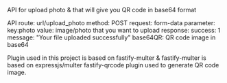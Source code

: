 API for upload photo & that will give you QR code in base64 format

API route: url/upload_photo
method: POST
request: form-data parameter:
    key:photo
    value: image/photo that you want to upload
response:
    success: 1
    message: "Your file uploaded successfully"
    base64QR: QR code image in base64

Plugin used in this project is based on fastify-multer
& fastify-multer is based on expressjs/multer
fastify-qrcode plugin used to generate QR code image.